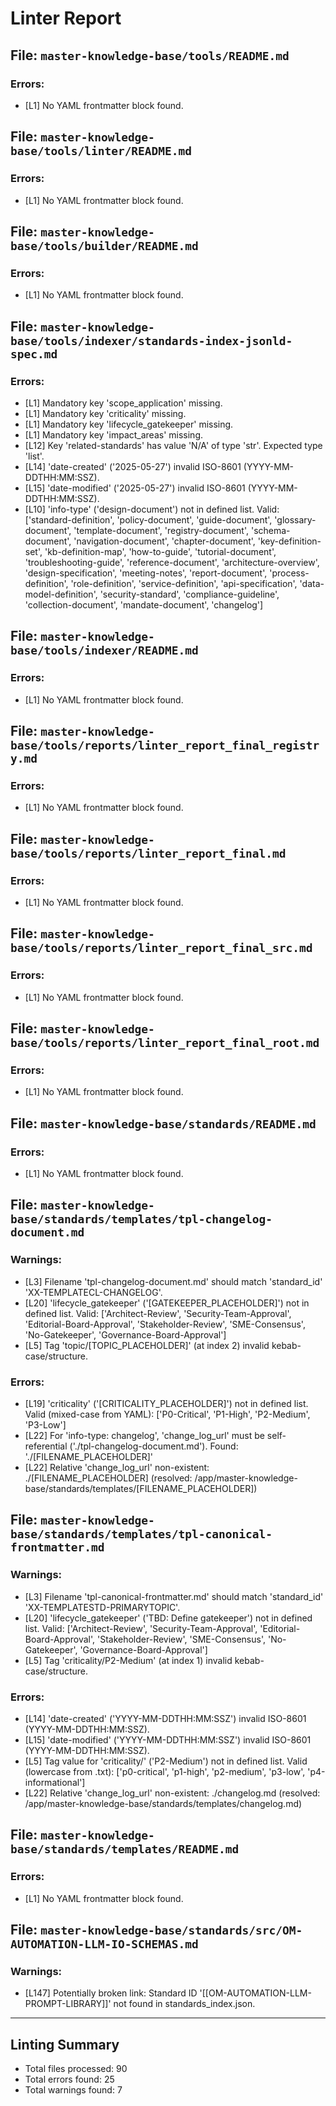 # Linter Report


## File: `master-knowledge-base/tools/README.md`
### Errors:
  - [L1] No YAML frontmatter block found.

## File: `master-knowledge-base/tools/linter/README.md`
### Errors:
  - [L1] No YAML frontmatter block found.

## File: `master-knowledge-base/tools/builder/README.md`
### Errors:
  - [L1] No YAML frontmatter block found.

## File: `master-knowledge-base/tools/indexer/standards-index-jsonld-spec.md`
### Errors:
  - [L1] Mandatory key 'scope_application' missing.
  - [L1] Mandatory key 'criticality' missing.
  - [L1] Mandatory key 'lifecycle_gatekeeper' missing.
  - [L1] Mandatory key 'impact_areas' missing.
  - [L12] Key 'related-standards' has value 'N/A' of type 'str'. Expected type 'list'.
  - [L14] 'date-created' ('2025-05-27') invalid ISO-8601 (YYYY-MM-DDTHH:MM:SSZ).
  - [L15] 'date-modified' ('2025-05-27') invalid ISO-8601 (YYYY-MM-DDTHH:MM:SSZ).
  - [L10] 'info-type' ('design-document') not in defined list. Valid: ['standard-definition', 'policy-document', 'guide-document', 'glossary-document', 'template-document', 'registry-document', 'schema-document', 'navigation-document', 'chapter-document', 'key-definition-set', 'kb-definition-map', 'how-to-guide', 'tutorial-document', 'troubleshooting-guide', 'reference-document', 'architecture-overview', 'design-specification', 'meeting-notes', 'report-document', 'process-definition', 'role-definition', 'service-definition', 'api-specification', 'data-model-definition', 'security-standard', 'compliance-guideline', 'collection-document', 'mandate-document', 'changelog']

## File: `master-knowledge-base/tools/indexer/README.md`
### Errors:
  - [L1] No YAML frontmatter block found.

## File: `master-knowledge-base/tools/reports/linter_report_final_registry.md`
### Errors:
  - [L1] No YAML frontmatter block found.

## File: `master-knowledge-base/tools/reports/linter_report_final.md`
### Errors:
  - [L1] No YAML frontmatter block found.

## File: `master-knowledge-base/tools/reports/linter_report_final_src.md`
### Errors:
  - [L1] No YAML frontmatter block found.

## File: `master-knowledge-base/tools/reports/linter_report_final_root.md`
### Errors:
  - [L1] No YAML frontmatter block found.

## File: `master-knowledge-base/standards/README.md`
### Errors:
  - [L1] No YAML frontmatter block found.

## File: `master-knowledge-base/standards/templates/tpl-changelog-document.md`
### Warnings:
  - [L3] Filename 'tpl-changelog-document.md' should match 'standard_id' 'XX-TEMPLATECL-CHANGELOG'.
  - [L20] 'lifecycle_gatekeeper' ('[GATEKEEPER_PLACEHOLDER]') not in defined list. Valid: ['Architect-Review', 'Security-Team-Approval', 'Editorial-Board-Approval', 'Stakeholder-Review', 'SME-Consensus', 'No-Gatekeeper', 'Governance-Board-Approval']
  - [L5] Tag 'topic/[TOPIC_PLACEHOLDER]' (at index 2) invalid kebab-case/structure.
### Errors:
  - [L19] 'criticality' ('[CRITICALITY_PLACEHOLDER]') not in defined list. Valid (mixed-case from YAML): ['P0-Critical', 'P1-High', 'P2-Medium', 'P3-Low']
  - [L22] For 'info-type: changelog', 'change_log_url' must be self-referential ('./tpl-changelog-document.md'). Found: './[FILENAME_PLACEHOLDER]'
  - [L22] Relative 'change_log_url' non-existent: ./[FILENAME_PLACEHOLDER] (resolved: /app/master-knowledge-base/standards/templates/[FILENAME_PLACEHOLDER])

## File: `master-knowledge-base/standards/templates/tpl-canonical-frontmatter.md`
### Warnings:
  - [L3] Filename 'tpl-canonical-frontmatter.md' should match 'standard_id' 'XX-TEMPLATESTD-PRIMARYTOPIC'.
  - [L20] 'lifecycle_gatekeeper' ('TBD: Define gatekeeper') not in defined list. Valid: ['Architect-Review', 'Security-Team-Approval', 'Editorial-Board-Approval', 'Stakeholder-Review', 'SME-Consensus', 'No-Gatekeeper', 'Governance-Board-Approval']
  - [L5] Tag 'criticality/P2-Medium' (at index 1) invalid kebab-case/structure.
### Errors:
  - [L14] 'date-created' ('YYYY-MM-DDTHH:MM:SSZ') invalid ISO-8601 (YYYY-MM-DDTHH:MM:SSZ).
  - [L15] 'date-modified' ('YYYY-MM-DDTHH:MM:SSZ') invalid ISO-8601 (YYYY-MM-DDTHH:MM:SSZ).
  - [L5] Tag value for 'criticality/' ('P2-Medium') not in defined list. Valid (lowercase from .txt): ['p0-critical', 'p1-high', 'p2-medium', 'p3-low', 'p4-informational']
  - [L22] Relative 'change_log_url' non-existent: ./changelog.md (resolved: /app/master-knowledge-base/standards/templates/changelog.md)

## File: `master-knowledge-base/standards/templates/README.md`
### Errors:
  - [L1] No YAML frontmatter block found.

## File: `master-knowledge-base/standards/src/OM-AUTOMATION-LLM-IO-SCHEMAS.md`
### Warnings:
  - [L147] Potentially broken link: Standard ID '[[OM-AUTOMATION-LLM-PROMPT-LIBRARY]]' not found in standards_index.json.

---
## Linting Summary
- Total files processed: 90
- Total errors found: 25
- Total warnings found: 7
